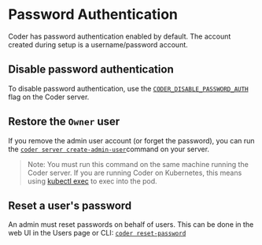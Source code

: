 # Password Authentication

Coder has password authentication enabled by default. The account created during
setup is a username/password account.

## Disable password authentication

To disable password authentication, use the
[`CODER_DISABLE_PASSWORD_AUTH`](../../reference/cli/server.md#--disable-password-auth)
flag on the Coder server.

## Restore the `Owner` user

If you remove the admin user account (or forget the password), you can run the
[`coder server create-admin-user`](../../reference/cli/server_create-admin-user.md)command
on your server.

> Note: You must run this command on the same machine running the Coder server.
> If you are running Coder on Kubernetes, this means using
> [kubectl exec](https://kubernetes.io/docs/reference/kubectl/generated/kubectl_exec/)
> to exec into the pod.

## Reset a user's password

An admin must reset passwords on behalf of users. This can be done in the web UI
in the Users page or CLI:
[`coder reset-password`](../../reference/cli/reset-password.md)
